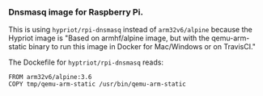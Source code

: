 ### Dnsmasq image for Raspberry Pi.

This is using `hypriot/rpi-dnsmasq` instead of `arm32v6/alpine` because the Hypriot image is "Based on armhf/alpine image, but with the qemu-arm-static binary to run this image in Docker for Mac/Windows or on TravisCI."

The Dockefile for `hyptriot/rpi-dnsmasq` reads:

```
FROM arm32v6/alpine:3.6
COPY tmp/qemu-arm-static /usr/bin/qemu-arm-static
```
